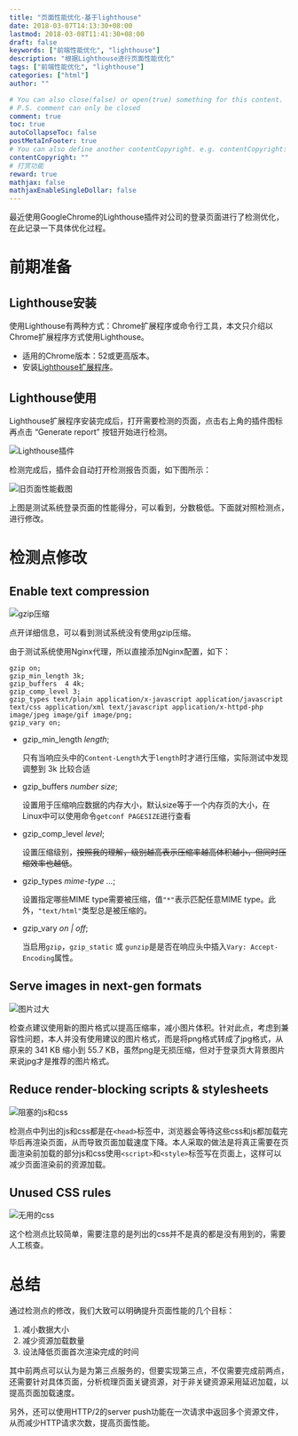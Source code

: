 ```yaml
---
title: "页面性能优化-基于lighthouse"
date: 2018-03-07T14:13:30+08:00
lastmod: 2018-03-08T11:41:30+08:00
draft: false
keywords: ["前端性能优化", "lighthouse"]
description: "根据Lighthouse进行页面性能优化"
tags: ["前端性能优化", "lighthouse"]
categories: ["html"]
author: ""

# You can also close(false) or open(true) something for this content.
# P.S. comment can only be closed
comment: true
toc: true
autoCollapseToc: false
postMetaInFooter: true
# You can also define another contentCopyright. e.g. contentCopyright: "This is another copyright."
contentCopyright: ""
# 打赏功能
reward: true
mathjax: false
mathjaxEnableSingleDollar: false
---
```


最近使用GoogleChrome的Lighthouse插件对公司的登录页面进行了检测优化，在此记录一下具体优化过程。
<!--more-->

# 前期准备

## Lighthouse安装

使用Lighthouse有两种方式：Chrome扩展程序或命令行工具，本文只介绍以Chrome扩展程序方式使用Lighthouse。

* 适用的Chrome版本：52或更高版本。
* 安装[Lighthouse扩展程序](https://chrome.google.com/webstore/detail/lighthouse/blipmdconlkpinefehnmjammfjpmpbjk)。

## Lighthouse使用

Lighthouse扩展程序安装完成后，打开需要检测的页面，点击右上角的插件图标再点击 “Generate report” 按钮开始进行检测。

![Lighthouse插件](https://blog-1254016481.cos.ap-shanghai.myqcloud.com/Lighthouse插件.png)

检测完成后，插件会自动打开检测报告页面，如下图所示：

![旧页面性能截图](https://blog-1254016481.cos.ap-shanghai.myqcloud.com/旧页面性能截图.png)

上图是测试系统登录页面的性能得分，可以看到，分数极低。下面就对照检测点，进行修改。

# 检测点修改

## Enable text compression

![gzip压缩](https://blog-1254016481.cos.ap-shanghai.myqcloud.com/gzip压缩.png)

点开详细信息，可以看到测试系统没有使用gzip压缩。

由于测试系统使用Nginx代理，所以直接添加Nginx配置，如下：

``` nginx
gzip on;
gzip_min_length 3k;
gzip_buffers  4 4k;
gzip_comp_level 3;
gzip_types text/plain application/x-javascript application/javascript text/css application/xml text/javascript application/x-httpd-php image/jpeg image/gif image/png;
gzip_vary on;
```

* gzip_min_length *length*;

    只有当响应头中的`Content-Length`大于`length`时才进行压缩，实际测试中发现调整到 3k 比较合适

* gzip_buffers *number size*;

    设置用于压缩响应数据的内存大小，默认size等于一个内存页的大小，在Linux中可以使用命令`getconf PAGESIZE`进行查看

* gzip_comp_level *level*;

    设置压缩级别，~~按照我的理解，级别越高表示压缩率越高体积越小，但同时压缩效率也越低~~。

* gzip_types *mime-type ...*;

    设置指定哪些MIME type需要被压缩，值`"*"`表示匹配任意MIME type。此外，`"text/html"`类型总是被压缩的。

* gzip_vary *on | off*;

    当启用`gzip`，`gzip_static` 或 `gunzip`是是否在响应头中插入`Vary: Accept-Encoding`属性。

## Serve images in next-gen formats

![图片过大](https://blog-1254016481.cos.ap-shanghai.myqcloud.com/图片文件过大.png)

检查点建议使用新的图片格式以提高压缩率，减小图片体积。针对此点，考虑到兼容性问题，本人并没有使用建议的图片格式，而是将png格式转成了jpg格式，从原来的 341 KB 缩小到 55.7 KB，虽然png是无损压缩，但对于登录页大背景图片来说jpg才是推荐的图片格式。

## Reduce render-blocking scripts & stylesheets

![阻塞的js和css](https://blog-1254016481.cos.ap-shanghai.myqcloud.com/阻塞的js和css.png)

检测点中列出的js和css都是在`<head>`标签中，浏览器会等待这些css和js都加载完毕后再渲染页面，从而导致页面加载速度下降。本人采取的做法是将真正需要在页面渲染前加载的部分js和css使用`<script>`和`<style>`标签写在页面上，这样可以减少页面渲染前的资源加载。

## Unused CSS rules

![无用的css](https://blog-1254016481.cos.ap-shanghai.myqcloud.com/无用的css.png)

这个检测点比较简单，需要注意的是列出的css并不是真的都是没有用到的，需要人工核查。

# 总结

通过检测点的修改，我们大致可以明确提升页面性能的几个目标：

1. 减小数据大小
2. 减少资源加载数量
3. 设法降低页面首次渲染完成的时间

其中前两点可以认为是为第三点服务的，但要实现第三点，不仅需要完成前两点，还需要针对具体页面，分析梳理页面关键资源，对于非关键资源采用延迟加载，以提高页面加载速度。

另外，还可以使用HTTP/2的server push功能在一次请求中返回多个资源文件，从而减少HTTP请求次数，提高页面性能。